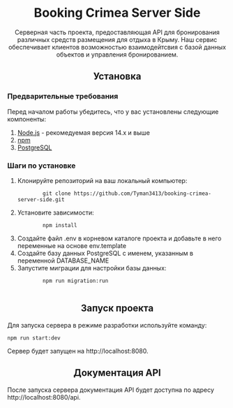 <div style="text-align: center">
    <h1>Booking Crimea Server Side</h1>
    <p>
        Серверная часть проекта, предоставляющая API для бронирования различных 
        средств размещения для отдыха в Крыму. Наш сервис обеспечивает клиентов
        возможностью взаимодейтсвия с базой данных объектов и управления бронированием.
    </p>
</div>

<h2 style="text-align: center">Установка</h2>

<h3>Предварительные требования</h3>
<p>Перед началом работы убедитесь, что у вас установлены следующие компоненты:</p>
<ol>
    <li><a href="https://nodejs.org/">Node.js</a> - рекомедуемая версия 14.x и выше</li>
    <li><a href="https://www.npmjs.com/">npm</a></li>
    <li><a href="https://www.postgresql.org/">PostgreSQL</a></li>
</ol>

<h3>Шаги по установке</h3>
<ol>
    <li>Клонируйте репозиторий на ваш локальный компьютер:</li>
    <code>
        git clone https://github.com/Tyman3413/booking-crimea-server-side.git
    </code>
    <li>Установите зависимости:</li>
    <code>
        npm install
    </code>
    <li>Создайте файл .env в корневом каталоге проекта и добавьте в него переменные на основе env.template</li>
    <li>Создайте базу данных PostgreSQL с именем, указанным в переменной DATABASE_NAME</li>
    <li>Запустите миграции для настройки базы данных:</li>
    <code>
        npm run migration:run
    </code>
</ol>

<h2 style="text-align: center">Запуск проекта</h2>
<p>Для запуска сервера в режиме разработки используйте команду:</p>
<code>npm run start:dev</code>
<p>Сервер будет запущен на http://localhost:8080.</p>

<h2 style="text-align: center">Документация API</h2>
<p>После запуска сервера документация API будет доступна по адресу http://localhost:8080/api.</p>
